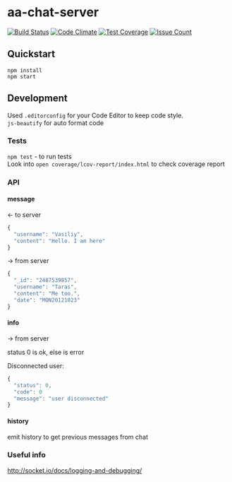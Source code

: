 # aa-chat-server

[![Build Status](https://travis-ci.org/Fleischers/aa-chat-server.svg?branch=master)](https://travis-ci.org/Fleischers/aa-chat-server)
[![Code Climate](https://codeclimate.com/github/Fleischers/aa-chat-server/badges/gpa.svg)](https://codeclimate.com/github/Fleischers/aa-chat-server)
[![Test Coverage](https://codeclimate.com/github/Fleischers/aa-chat-server/badges/coverage.svg)](https://codeclimate.com/github/Fleischers/aa-chat-server/coverage)
[![Issue Count](https://codeclimate.com/github/Fleischers/aa-chat-server/badges/issue_count.svg)](https://codeclimate.com/github/Fleischers/aa-chat-server)

## Quickstart

`npm install`  
`npm start`

## Development

Used `.editorconfig` for your Code Editor to keep code style.  
`js-beautify` for auto format code


### Tests
`npm test` - to run tests  
Look into `open coverage/lcov-report/index.html` to check coverage report

### API

#### message
<- to server

``` js
{
  "username": "Vasiliy",
  "content": "Hello. I am here"
}
```

-> from server

``` js
{
  "_id": "2487539857",
  "username": "Taras",
  "content": "Me too.",
  "date": "MON20121023"
}
```
#### info
-> from server

status 0 is ok, else is error

Disconnected user:
``` js
{
  "status": 0,
  "code": 0
  "message": "user disconnected"
}
```
#### history
emit history to get previous messages from chat


### Useful info
http://socket.io/docs/logging-and-debugging/
